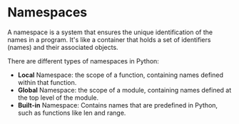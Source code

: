 # Namespaces

A namespace is a system that ensures the unique identification of the names in a program. It's like a container that holds a set of identifiers (names) and their associated objects.

There are different types of namespaces in Python:

- **Local** Namespace: the scope of a function, containing names defined within that function.
- **Global** Namespace: the scope of a module, containing names defined at the top level of the module.
- **Built-in** Namespace: Contains names that are predefined in Python, such as functions like len and range.
